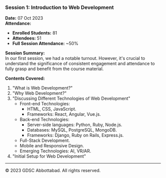 

### Session 1: Introduction to Web Development
**Date:** 07 Oct 2023  
**Attendance:**  
- **Enrolled Students:** 81  
- **Attendees:** 51  
- **Full Session Attendance:** ~50%  

**Session Summary:**  
In our first session, we had a notable turnout. However, it's crucial to understand the significance of consistent engagement and attendance to fully grasp and benefit from the course material.  

**Contents Covered:**  
1. "What is Web Development?"
2. "Why Web Development?"
3. "Discussing Different Technologies of Web Development"
    - Front-end Technologies: 
        - HTML, CSS, JavaScript.
        - Frameworks: React, Angular, Vue.js.
    - Back-end Technologies:
        - Server-side languages: Python, Ruby, Node.js.
        - Databases: MySQL, PostgreSQL, MongoDB.
        - Frameworks: Django, Ruby on Rails, Express.js.
    - Full-Stack Development. 
    - Mobile and Responsive Design.
    - Emerging Technologies: AI, VR/AR.
4. "Initial Setup for Web Development"



---

&copy; 2023 GDSC Abbottabad. All rights reserved.
